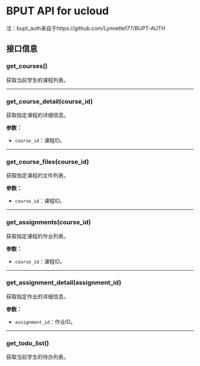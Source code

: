 # BPUT API for ucloud
注：bupt_auth来自于https://github.com/Lynnette177/BUPT-AUTH

## 接口信息

### get_courses()

获取当前学生的课程列表。

---

### get_course_detail(course_id)

获取指定课程的详细信息。

**参数：**

- `course_id`：课程ID。

---

### get_course_files(course_id)

获取指定课程的文件列表。

**参数：**

- `course_id`：课程ID。

---

### get_assignments(course_id)

获取指定课程的作业列表。

**参数：**

- `course_id`：课程ID。

---

### get_assignment_detail(assignment_id)

获取指定作业的详细信息。

**参数：**

- `assignment_id`：作业ID。

---

### get_todo_list()

获取当前学生的待办列表。


